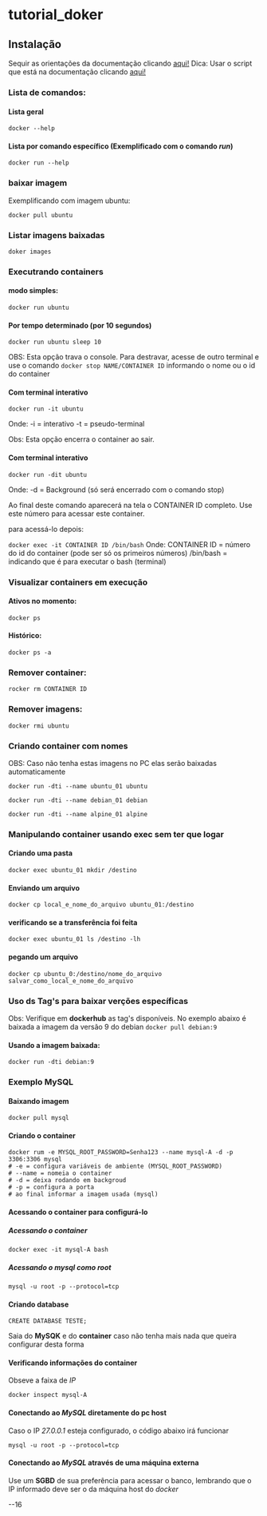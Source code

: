 # tutorial_doker

## Instalação

Sequir as orientações da documentação clicando [aqui!](https://docs.docker.com/engine/install/ubuntu/#install-using-the-repository)
Dica: Usar o script que está na documentação clicando [aqui!](https://docs.docker.com/engine/install/ubuntu/#install-using-the-convenience-script)

### Lista de comandos:

#### Lista geral
`docker --help`

#### Lista por comando específico (Exemplificado com o comando *run*)

`docker run --help`
### baixar imagem

Exemplificando com imagem ubuntu:

`docker pull ubuntu`

### Listar imagens baixadas

`doker images`

### Executrando containers

#### modo simples:
`docker run ubuntu`

#### Por tempo determinado (por 10 segundos)
`docker run ubuntu sleep 10` 

OBS: Esta opção trava o console. Para destravar, acesse de outro terminal e use o comando `docker stop NAME/CONTAINER ID` informando o nome ou o id do container

#### Com terminal interativo
`docker run -it ubuntu`

Onde: 
-i = interativo
-t = pseudo-terminal

Obs: Esta opção encerra o container ao sair.

#### Com terminal interativo
`docker run -dit ubuntu`

Onde:
-d = Background (só será encerrado com o comando stop)

Ao final deste comando aparecerá na tela o CONTAINER ID completo. Use este número para acessar este container.

para acessá-lo depois:

`docker exec -it CONTAINER ID /bin/bash`
Onde:
CONTAINER ID = número do id do container (pode ser só os primeiros números)
/bin/bash = indicando que é para executar o bash (terminal)



### Visualizar containers em execução

#### Ativos no momento:
`docker ps`

#### Histórico:
`docker ps -a`

### Remover container:
`rocker rm CONTAINER ID`

### Remover imagens:

`docker rmi ubuntu`

### Criando container com nomes

OBS: Caso não tenha estas imagens no PC elas serão baixadas automaticamente

`docker run -dti --name ubuntu_01 ubuntu`

`docker run -dti --name debian_01 debian` 

`docker run -dti --name alpine_01 alpine` 

### Manipulando container usando exec sem ter que logar

#### Criando uma pasta

`docker exec ubuntu_01 mkdir /destino`

#### Enviando um arquivo

`docker cp local_e_nome_do_arquivo ubuntu_01:/destino`

#### verificando se a transferência foi feita

`docker exec ubuntu_01 ls /destino -lh`

#### pegando um arquivo

`docker cp ubuntu_0:/destino/nome_do_arquivo salvar_como_local_e_nome_do_arquivo`

### Uso ds Tag's para baixar verções específicas

Obs: Verifique em **dockerhub** as tag's disponíveis. No exemplo abaixo é baixada a imagem da versão 9 do debian
`docker pull debian:9`

#### Usando a imagem baixada:

`docker run -dti debian:9`

### Exemplo MySQL

#### Baixando imagem

`docker pull mysql`

#### Criando o container

~~~shell
docker rum -e MYSQL_ROOT_PASSWORD=Senha123 --name mysql-A -d -p 3306:3306 mysql
# -e = configura variáveis de ambiente (MYSQL_ROOT_PASSWORD)
# --name = nomeia o container
# -d = deixa rodando em backgroud
# -p = configura a porta
# ao final informar a imagem usada (mysql)
~~~

#### Acessando o container para configurá-lo

##### Acessando o container

`docker exec -it mysql-A bash`

##### Acessando o mysql como root

`mysql -u root -p --protocol=tcp`

#### Criando database


`CREATE DATABASE TESTE;`

Saia do **MySQK** e do **container** caso não tenha mais nada que queira configurar desta forma

#### Verificando informações do container

Obseve a faixa de *IP*

`docker inspect mysql-A`

#### Conectando ao *MySQL* diretamente do pc host

Caso o IP *27.0.0.1* esteja configurado, o código abaixo irá funcionar

`mysql -u root -p --protocol=tcp`

#### Conectando ao *MySQL* através de uma máquina externa

Use um **SGBD** de sua preferência para acessar o banco, lembrando que o IP informado deve ser o da máquina host do *docker*

--16
